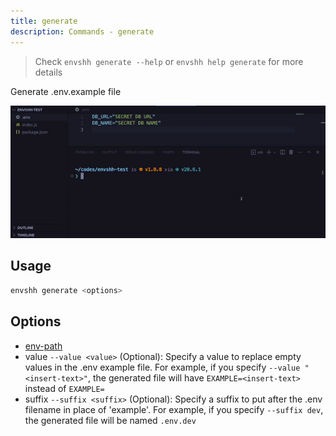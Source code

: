 ```yaml
---
title: generate
description: Commands - generate
---
```


> Check `envshh generate --help` or `envshh help generate` for more details

Generate .env.example file

![generate](../../../assets/recordings/generate.gif)

## Usage

```sh
envshh generate <options>
```

## Options

- [env-path](/envshh/core-concepts/03-env-path)
- value `--value <value>` (Optional):
  Specify a value to replace empty values in the .env example file. For example, if you specify `--value "<insert-text>"`, the generated file will have `EXAMPLE=<insert-text>` instead of `EXAMPLE=`
- suffix `--suffix <suffix>` (Optional):
  Specify a suffix to put after the .env filename in place of 'example'. For example, if you specify `--suffix dev`, the generated file will be named `.env.dev`
